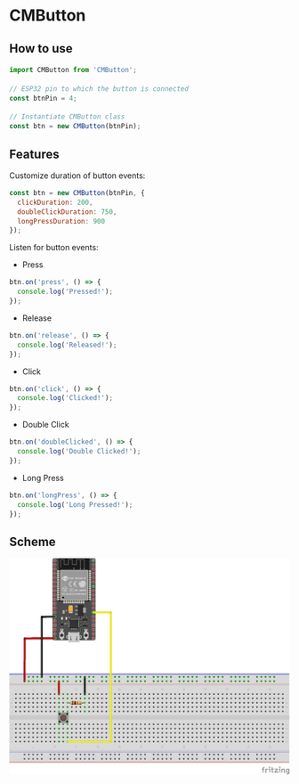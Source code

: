 # CMButton

## How to use

```javascript
import CMButton from 'CMButton';

// ESP32 pin to which the button is connected
const btnPin = 4;

// Instantiate CMButton class
const btn = new CMButton(btnPin);
```

## Features

Customize duration of button events:

```javascript
const btn = new CMButton(btnPin, {
  clickDuration: 200,
  doubleClickDuration: 750,
  longPressDuration: 900
});
```

Listen for button events:

- Press
```javascript
btn.on('press', () => {
  console.log('Pressed!');
});
```
- Release
```javascript
btn.on('release', () => {
  console.log('Released!');
});
```
- Click
```javascript
btn.on('click', () => {
  console.log('Clicked!');
});
```
- Double Click
```javascript
btn.on('doubleClicked', () => {
  console.log('Double Clicked!');
});
```
- Long Press
```javascript
btn.on('longPress', () => {
  console.log('Long Pressed!');
});
```

## Scheme

![](https://github.com/code-main/ButtonLowJS/blob/main/ButtonScheme.png?raw=true)